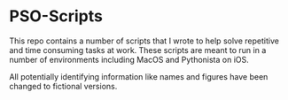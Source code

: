 # PSO-Scripts

This repo contains a number of scripts that I wrote to help solve repetitive and time consuming tasks at work. These scripts are meant to run in a number of environments including MacOS and Pythonista on iOS.

All potentially identifying information like names and figures have been changed to fictional versions.


 
